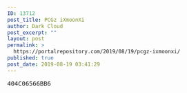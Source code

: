 ```yaml
---
ID: 13712
post_title: PCGz iXmoonXi
author: Dark Cloud
post_excerpt: ""
layout: post
permalink: >
  https://portalrepository.com/2019/08/19/pcgz-ixmoonxi/
published: true
post_date: 2019-08-19 03:41:29
---
```

<pre>404C06566BB6</pre>